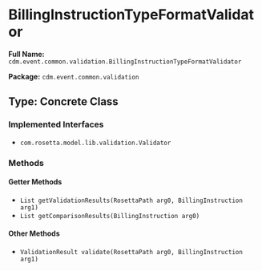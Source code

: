 # BillingInstructionTypeFormatValidator

**Full Name:** `cdm.event.common.validation.BillingInstructionTypeFormatValidator`

**Package:** `cdm.event.common.validation`

## Type: Concrete Class

### Implemented Interfaces

- `com.rosetta.model.lib.validation.Validator`

### Methods

#### Getter Methods

- `List getValidationResults(RosettaPath arg0, BillingInstruction arg1)`
- `List getComparisonResults(BillingInstruction arg0)`

#### Other Methods

- `ValidationResult validate(RosettaPath arg0, BillingInstruction arg1)`

